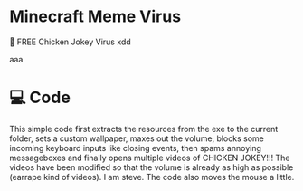 # Minecraft Meme Virus
👾 FREE Chicken Jokey Virus xdd

aaa

# 💻 Code

This simple code first extracts the resources from the exe to the current folder, sets a custom wallpaper, maxes out the volume, blocks some incoming keyboard inputs like closing events, then spams annoying messageboxes and finally opens multiple videos of CHICKEN JOKEY!!! The videos have been modified so that the volume is already as high as possible (earrape kind of videos). I am steve. The code also moves the mouse a little.

